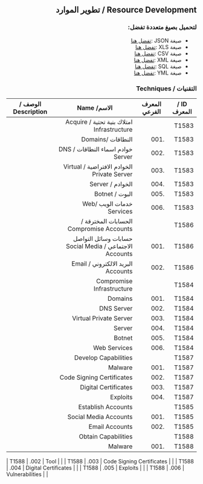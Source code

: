 <div dir="rtl" align='right'>

## Resource Development / تطوير الموارد



### لتحميل بصيغ متعددة تفضل:
- صيغة JSON :[تفضل هنا](/) 
- صيغة XLS :[تفضل هنا](/)
- صيغة CSV :[تفضل هنا](/) 
- صيغة XML :[تفضل هنا](/)
- صيغة SQL :[تفضل هنا](/)
- صيغة YML :[تفضل هنا](/) 
### التقنيات / Techniques

| ID / المعرف | المعرف الفرعي | الاسم/ Name                                            |  الوصف / Description |
|-------------|---------------|--------------------------------------------------------|----------------------|
| T1583       |               |  امتلاك بنية تحتية / Acquire Infrastructure            |                      |
| T1583       | .001          | النطاقات /Domains                                      |                      |
| T1583       | .002          | خوادم اسماء النطاقات / DNS Server                      |                      |
| T1583       | .003          | الخوادم الافتراضية / Virtual Private Server            |                      |
| T1583       | .004          | الخوادم / Server                                       |                      |
| T1583       | .005          |  البوت / Botnet                                        |                      |
| T1583       | .006          | خدمات الويب /Web Services                              |                      |
| T1586       |               | الحسابات المخترقة / Compromise Accounts                |                      |
| T1586       | .001          | حسابات وسائل التواصل الاجتماعي / Social Media Accounts |                      |
| T1586       | .002          | البريد الالكتروني / Email Accounts                     |                      |
| T1584       |               | Compromise Infrastructure                              |                      |
| T1584       | .001          | Domains                                                |                      |
| T1584       | .002          | DNS Server                                             |                      |
| T1584       | .003          | Virtual Private Server                                 |                      |
| T1584       | .004          | Server                                                 |                      |
| T1584       | .005          | Botnet                                                 |                      |
| T1584       | .006          | Web Services                                           |                      |
| T1587       |               | Develop Capabilities                                   |                      |
| T1587       | .001          | Malware                                                |                      |
| T1587       | .002          | Code Signing Certificates                              |                      |
| T1587       | .003          | Digital Certificates                                   |                      |
| T1587       | .004          | Exploits                                               |                      |
| T1585       |               | Establish Accounts                                     |                      |
| T1585       | .001          | Social Media Accounts                                  |                      |
| T1585       | .002          | Email Accounts                                         |                      |
| T1588       |               | Obtain Capabilities                                    |                      |
| T1588       | .001          | Malware                                                |                      |




</div>

| T1588       | .002          | Tool                                                   |                      |
| T1588       | .003          | Code Signing Certificates                              |                      |
| T1588       | .004          | Digital Certificates                                   |                      |
| T1588       | .005          | Exploits                                               |                      |
| T1588       | .006          | Vulnerabilities                                        |                      |

